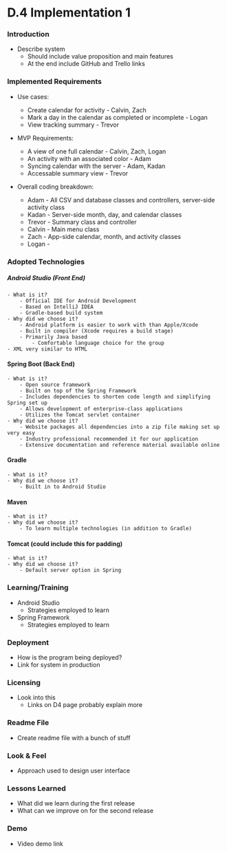 # D.4 Implementation 1  

### Introduction  
- Describe system  
    - Should include value proposition and main features  
    - At the end include GitHub and Trello links  

### Implemented Requirements 
- Use cases:
    - Create calendar for activity - Calvin, Zach
    - Mark a day in the calendar as completed or incomplete - Logan
    - View tracking summary - Trevor

- MVP Requirements:
    - A view of one full calendar - Calvin, Zach, Logan
    - An activity with an associated color - Adam
    - Syncing calendar with the server - Adam, Kadan
    - Accessable summary view - Trevor
    
- Overall coding breakdown:
    - Adam - All CSV and database classes and controllers, server-side activity class
    - Kadan - Server-side month, day, and calendar classes
    - Trevor - Summary class and controller
    - Calvin - Main menu class
    - Zach - App-side calendar, month, and activity classes
    - Logan - 

### Adopted Technologies  
##### Android Studio (Front End)  
    - What is it?  
        - Official IDE for Android Development  
        - Based on IntelliJ IDEA  
        - Gradle-based build system  
    - Why did we choose it?  
        - Android platform is easier to work with than Apple/Xcode  
        - Built in compiler (Xcode requires a build stage)  
        - Primarily Java based  
            - Comfortable language choice for the group  
	- XML very similar to HTML  
	
#### Spring Boot (Back End)
    - What is it?
        - Open source framework
        - Built on top of the Spring Framework
        - Includes dependencies to shorten code length and simplifying Spring set up
        - Allows development of enterprise-class applications
        - Utilizes the Tomcat servlet container
    - Why did we choose it?
        - Website packages all dependencies into a zip file making set up very easy
        - Industry professional recommended it for our application
        - Extensive documentation and reference material available online
#### Gradle
    - What is it?
    - Why did we choose it?
        - Built in to Android Studio
#### Maven
    - What is it?
    - Why did we choose it?
        - To learn multiple technologies (in addition to Gradle)
#### Tomcat (could include this for padding)
    - What is it?
    - Why did we choose it?
        - Default server option in Spring

### Learning/Training
- Android Studio
    - Strategies employed to learn
- Spring Framework
    - Strategies employed to learn

### Deployment
- How is the program being deployed?
- Link for system in production

### Licensing
- Look into this
    - Links on D4 page probably explain more

### Readme File
- Create readme file with a bunch of stuff

### Look & Feel
- Approach used to design user interface

### Lessons Learned
- What did we learn during the first release
- What can we improve on for the second release

### Demo
- Video demo link
